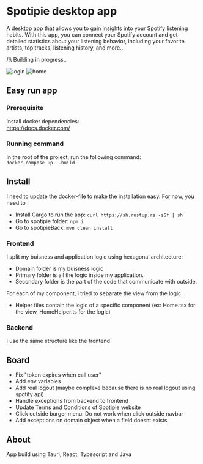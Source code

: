 # Spotipie desktop app

A desktop app that allows you to gain insights into your Spotify listening habits.
With this app, you can connect your Spotify account and get detailed statistics about your listening behavior, including your favorite artists, top tracks, listening history, and more..

/!\ Building in progress..

![login](https://github.com/iammaxence/Spotipie/assets/32987179/b383fd6a-a812-4e6e-950e-a299ac45aed4)
![home](https://github.com/iammaxence/Spotipie/assets/32987179/111f320b-0f69-419b-b88e-1372ce2de51b)

## Easy run app

### Prerequisite

Install docker dependencies:  
https://docs.docker.com/

### Running command

In the root of the project, run the following command:  
`docker-compose up --build`

## Install

I need to update the docker-file to make the installation easy.
For now, you need to :

- Install Cargo to run the app: `curl https://sh.rustup.rs -sSf | sh`
- Go to spotipie folder: `npm i`
- Go to spotipieBack: `mvn clean install`

### Frontend

I split my buisness and application logic using hexagonal architecture:

- Domain folder is my buisness logic
- Primary folder is all the logic inside my application.
- Secondary folder is the part of the code that communicate with outside.

For each of my component, i tried to separate the view from the logic:

- Helper files contain the logic of a specific component (ex: Home.tsx for the view, HomeHelper.ts for the logic)

### Backend

I use the same structure like the frontend

## Board

- Fix "token expires when call user"
- Add env variables
- Add real logout (maybe complexe because there is no real logout using spotify api)
- Handle exceptions from backend to frontend
- Update Terms and Conditions of Spotipie website
- Click outside burger menu: Do not work when click outside navbar
- Add exceptions on domain object when a field doesnt exists

## About

App build using Tauri, React, Typescript and Java
